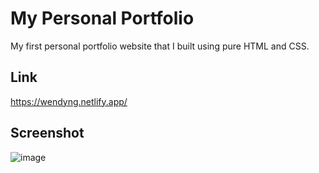 # My Personal Portfolio
My first personal portfolio website that I built using pure HTML and CSS.
## Link
https://wendyng.netlify.app/

## Screenshot
![image](https://user-images.githubusercontent.com/71687298/189043433-bdfbf414-0317-44a7-83be-bd40def3d215.png)
